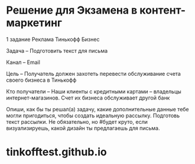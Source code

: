 # Решение для Экзамена в контент-маркетинг 
1 задание
Реклама Тинькофф Бизнес

Задача – Подготовить текст для письма

Канал – Email

Цель – Получатель должен захотеть перевести обслуживание счета своего бизнеса в Тинькофф 

Кто получатели – Наши клиенты с кредитными картами – владельцы интернет-магазинов. Счет их бизнеса обслуживает другой банк

Опиши, как бы ты решал(а) задачу, какие дополнительные данные тебе могли пригодиться, чтобы создать идеальную рассылку. Подготовь текст рассылки. Не обязательно, но #будет круто, если визуализируешь, какой дизайн ты предлагаешь для письма.

# tinkofftest.github.io
